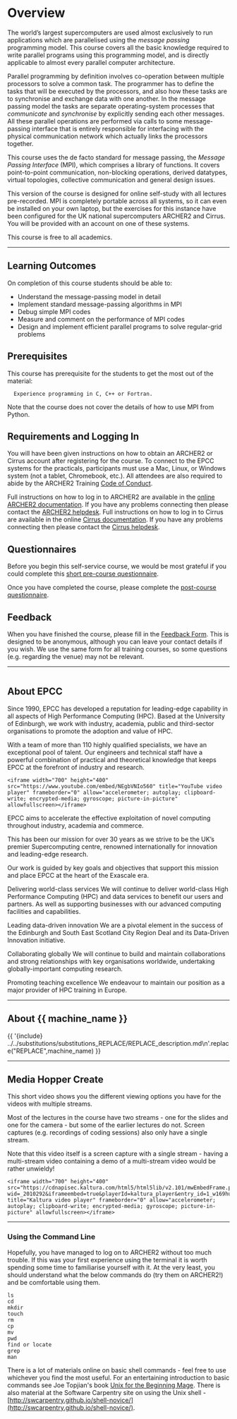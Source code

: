 # Overview

The world’s largest supercomputers are used almost exclusively to run applications which are parallelised using the *message passing* programming model. This course covers all the basic knowledge required to write parallel programs using this programming model, and is directly applicable to almost every parallel computer architecture.

Parallel programming by definition involves co-operation between multiple processors to solve a common task. The programmer has to define the tasks that will be executed by the processors, and also how these tasks are to synchronise and exchange data with one another. In the message passing model the tasks are separate operating-system processes that *communicate* and *synchronise* by explicitly sending each other messages. All these parallel operations are performed via calls to some message-passing interface that is entirely responsible for interfacing with the physical communication network which actually links the processors together.

This course uses the de facto standard for message passing, the *Message Passing Interface* (MPI), which comprises a library of functions. It covers point-to-point communication, non-blocking operations, derived datatypes, virtual topologies, collective communication and general design issues.

This version of the course is designed for online self-study with all lectures pre-recorded. MPI is completely portable across all systems, so it can even be installed on your own laptop, but the exercises for this instance have been configured for the UK national supercomputers ARCHER2 and Cirrus. You will be provided with an account on one of these systems.

This course is free to all academics.

---

## Learning Outcomes

On completion of this course students should be able to:

- Understand the message-passing model in detail
- Implement standard message-passing algorithms in MPI
- Debug simple MPI codes
- Measure and comment on the performance of MPI codes
- Design and implement efficient parallel programs to solve regular-grid problems


## Prerequisites

This course has prerequisite for the students to get the most out of the material:
```{prereq}
  Experience programming in C, C++ or Fortran. 
```

Note that the course does not cover the details of how to use MPI from Python.

## Requirements and Logging In

You will have been given instructions on how to obtain an ARCHER2 or Cirrus account after registering for the course.
To connect to the EPCC systems for the practicals, participants must use a Mac, Linux, or Windows system (not a tablet, Chromebook, etc.). All attendees are also required to abide by the ARCHER2 Training [Code of Conduct](https://www.archer2.ac.uk/about/policies/code-of-conduct.html).

Full instructions on how to log in to ARCHER2 are available in the [online ARCHER2 documentation](https://docs.archer2.ac.uk/user-guide/connecting/). If you have any problems connecting then please contact the [ARCHER2 helpdesk](support@archer2.ac.uk).
Full instructions on how to log in to Cirrus are available in the online [Cirrus documentation](https://cirrus.readthedocs.io/en/main/user-guide/connecting.html). If you have any problems connecting then please contact the [Cirrus helpdesk](support@cirrus.ac.uk).


## Questionnaires
Before you begin this self-service course, we would be most grateful if you could complete this [short pre-course questionnaire](https://forms.office.com/r/gjT6ME4cmr). 

Once you have completed the course, please complete the [post-course questionnaire](https://forms.office.com/r/aUth2aKHvD).


## Feedback

When you have finished the course, please fill in the [Feedback Form](https://www.archer2.ac.uk/training/feedback/?course=210000-mpi-self-service). This is designed to be anonymous, although you can leave your contact details if you wish. We use the same form for all training courses, so some questions (e.g. regarding the venue) may not be relevant.

---


```{figure} ./../images/BayesInterior.jpg
```

## About EPCC

Since 1990, EPCC has developed a reputation for leading-edge capability in all aspects of High Performance Computing (HPC). Based at the University of Edinburgh, we work with industry, academia, public and third-sector organisations to promote the adoption and value of HPC.

With a team of more than 110 highly qualified specialists, we have an exceptional pool of talent. Our engineers and technical staff have a powerful combination of practical and theoretical knowledge that keeps EPCC at the forefront of industry and research.

```{raw} html
<iframe width="700" height="400" src="https://www.youtube.com/embed/NEgbVNIo560" title="YouTube video player" frameborder="0" allow="accelerometer; autoplay; clipboard-write; encrypted-media; gyroscope; picture-in-picture" allowfullscreen></iframe>
```

EPCC aims to accelerate the effective exploitation of novel computing throughout industry, academia and commerce. 

This has been our mission for over 30 years as we strive to be the UK’s premier Supercomputing centre, renowned internationally for innovation and leading-edge research.

Our work is guided by key goals and objectives that support this mission and place EPCC at the heart of the Exascale era.

Delivering world-class services
We will continue to deliver world-class High Performance Computing (HPC) and data services to benefit our users and partners. As well as supporting businesses with our advanced computing facilities and capabilities.

Leading data-driven innovation 
We are a pivotal element in the success of the Edinburgh and South East Scotland City Region Deal and its Data-Driven Innovation initiative.

Collaborating globally
We will continue to build and maintain collaborations and strong relationships with key organisations worldwide, undertaking globally-important computing research.

Promoting teaching excellence
We endeavour to maintain our position as a major provider of HPC training in Europe.

---

## About {{ machine_name }}

{{ '{include} ../../substitutions/substitutions_REPLACE/REPLACE_description.md\n'.replace("REPLACE",machine_name) }}

---

## Media Hopper Create

This short video shows you the different viewing options you have for the videos with multiple streams.

Most of the lectures in the course have two streams - one for the slides and one for the camera - but some of the earlier lectures do not. Screen captures (e.g. recordings of coding sessions) also only have a single stream.

Note that this video itself is a screen capture with a single stream - having a multi-stream video containing a demo of a multi-stream video would be rather unwieldy!

```{raw} html
<iframe width="700" height="400" src="https://cdnapisec.kaltura.com/html5/html5lib/v2.101/mwEmbedFrame.php/p/2010292/uiconf_id/32599141/entry_id/1_w169hu09?wid=_2010292&iframeembed=true&playerId=kaltura_player&entry_id=1_w169hu09&flashvars[streamerType]=auto&flashvars[localizationCode]=en&flashvars[leadWithHTML5]=true&flashvars[sideBarContainer.plugin]=true&flashvars[sideBarContainer.position]=left&flashvars[sideBarContainer.clickToClose]=true&flashvars[chapters.plugin]=true&flashvars[chapters.layout]=vertical&flashvars[chapters.thumbnailRotator]=false&flashvars[streamSelector.plugin]=true&flashvars[EmbedPlayer.SpinnerTarget]=videoHolder&flashvars[dualScreen.plugin]=true&flashvars[Kaltura.addCrossoriginToIframe]=true&&wid=1_b0t8dczm#" title="Kaltura video player" frameborder="0" allow="accelerometer; autoplay; clipboard-write; encrypted-media; gyroscope; picture-in-picture" allowfullscreen></iframe>
```

---


### Using the Command Line

Hopefully, you have managed to log on to ARCHER2 without too much trouble. If this was your first experience using the terminal it is worth spending some time to familiarise yourself with it. At the very least, you should understand what the below commands do (try them on ARCHER2!) and be comfortable using them.

    ls
    cd
    mkdir
    touch
    rm
    cp
    mv
    pwd
    find or locate
    grep
    man

There is a lot of materials online on basic shell commands - feel free to use whichever you find the most useful. For an entertaining introduction to basic commands see Joe Topjian's book [Unix for the Beginning Mage](https://www.learn.ed.ac.uk/bbcswebdav/pid-5888440-dt-content-rid-20603984_1/xid-20603984_1). There is also material at the Software Carpentry site on using the Unix shell - [http://swcarpentry.github.io/shell-novice/](http://swcarpentry.github.io/shell-novice/). 


